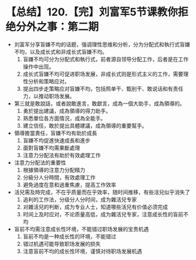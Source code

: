 # 【总结】120.【完】刘富军5节课教你拒绝分外之事：第二期

-   刘富军分享盲嫌不均的话题，强调理性思维和分析，分为分配式和執行式盲嫌不均，以及成长式和非成长式盲嫌不均。
    1.  盲嫌不均可分为分配式和執行式，前者源自领导分配工作，后者是在工作操作中出现。
    2.  成长式盲嫌不均可促进职场发展，非成长式则是形式主义的工作，需要理性分析和策略应对。
    3.  提出四步走策略应对盲嫌不均，包括照单干、甄别干、敢说话和有责任力，以推动职场发展。
-   第三就是敢說話，或者說敢進言，敢獻言，成為一個大助手，成為領導的。
    1.  勇於提出建議，成為領導的得力助手。
    2.  熟悉單位各方面情況，成為全能手。
    3.  建立信任，敢於提出具體建議，成為領導的重要幫手。
-   領導擔當責任，盲嫌不均有助於成長
    1.  盲嫌不均促進快速成長和進步
    2.  面對盲嫌不均需果斷處理
    3.  注意力分配法有助於有效處理工作
-   注意力分配法的重要性
    1.  根據領導的注意力分配精力
    2.  分級分人分時間，有效處理工作
    3.  避免過度在意和過重焦慮，提高工作效率
-   活兒需及時完成，不在乎质量而在乎效率，随时间推移，有些活兒似乎消失了
    1.  追利的工作法，分级分人分时间，成为雜活兒专家
    2.  对雜活兒的判断，成为专业人士，知道哪些活兒有价值必须完成
    3.  时间上及时应对，不论质量高低，成为雜活兒专家，注意成长性的盲前不均
-   盲前不均需注意成长性环境，不能错过职场发展的宝贵机遇
    1.  盲前不均是一种成长性的环境，不能错过
    2.  错过机遇可能导致职场发展的损失
    3.  注意盲前不均的成长性环境，谨慎对待职场发展机遇